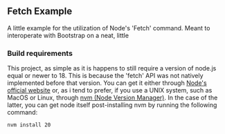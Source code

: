 ## Fetch Example

A little example for the utilization of Node's 'Fetch' command. Meant to interoperate with Bootstrap on a neat, little 

### Build requirements

This project, as simple as it is happens to still require a version of node.js equal or newer to 18. This is because the 'fetch'  API was not natively implemented before that version. You can get it either through [Node's official website](https://nodejs.org/en) or, as i tend to prefer, if you use a UNIX system, such as MacOS or Linux, through [nvm (Node Version Manager)](https://github.com/nvm-sh/nvm). In the case of the latter, you can get node itself post-installing nvm by running the following command:

```
nvm install 20
```
